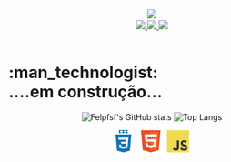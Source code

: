 <!--
### Hi there 👋
**felpfsf/felpfsf** is a ✨ _special_ ✨ repository because its `README.md` (this file) appears on your GitHub profile.

Here are some ideas to get you started:

- 🔭 I’m currently working on ...
- 🌱 I’m currently learning ...
- 👯 I’m looking to collaborate on ...
- 🤔 I’m looking for help with ...
- 💬 Ask me about ...
- 📫 How to reach me: ...
- 😄 Pronouns: ...
- ⚡ Fun fact: ...
https://media.giphy.com/media/26tn33aiTi1jkl6H6/giphy.gif
https://media.giphy.com/media/QpVUMRUJGokfqXyfa1/giphy.gif
-->

<!--<div id="header" align="center">
  <img src="https://media.giphy.com/media/M9gbBd9nbDrOTu1Mqx/giphy.gif" width="100"/>
</div>-->

<div id="header" align="center">
  <img src="https://media.giphy.com/media/qgQUggAC3Pfv687qPC/giphy.gif" width="350">
</div>

<div id="badges" align="center">
  <a href="https://www.linkedin.com/in/felipe-f-18593b25/" target="_blank" alt="LinkedIn">
  <img src="https://img.shields.io/badge/LinkedIn-black?logo=linkedin&logoColor=white&style=for-the-badge">
  </a>
  <a href="https://github.com/felpfsf" target="_blank" alt="Github">
  <img src="https://img.shields.io/badge/Github-black?logo=github&logoColor=white&style=for-the-badge">
  </a>
  <a href="https://codepen.io/felpfsf" target="_blank" alt="Codepen">
  <img src="https://img.shields.io/badge/Codepen-black?logo=codepen&logoColor=white&style=for-the-badge">  
  </a>
  <br>
  <img src="https://komarev.com/ghpvc/?username=felpfsf&style=flat-square&color=blue" alt=""/>
</div>
<h1>
  :man_technologist:<br>
  ....em construção...
</h1>

<div align="center">
  
![Felpfsf's GitHub stats](https://github-readme-stats.vercel.app/api?username=felpfsf&show_icons=true&theme=prussian)  ![Top Langs](https://github-readme-stats.vercel.app/api/top-langs/?username=felpfsf&layout=compact&lags_count=7&theme=prussian)

</div>

<div align="center">
  <img src="https://github.com/devicons/devicon/blob/master/icons/css3/css3-plain-wordmark.svg"  title="CSS3" alt="CSS" width="40" height="40"/>&nbsp;
  <img src="https://github.com/devicons/devicon/blob/master/icons/html5/html5-original.svg" title="HTML5" alt="HTML" width="40" height="40"/>&nbsp;
  <img src="https://github.com/devicons/devicon/blob/master/icons/javascript/javascript-original.svg" title="JavaScript" alt="JavaScript" width="40" height="40"/>&nbsp;
</div>

